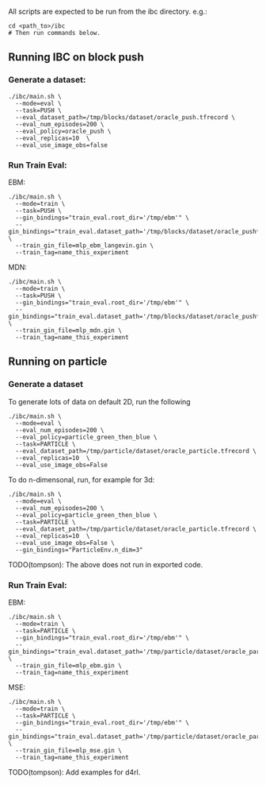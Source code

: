 All scripts are expected to be run from the ibc directory. e.g.:

```
cd <path_to>/ibc
# Then run commands below.
```

## Running IBC on block push

### Generate a dataset:

```
./ibc/main.sh \
  --mode=eval \
  --task=PUSH \
  --eval_dataset_path=/tmp/blocks/dataset/oracle_push.tfrecord \
  --eval_num_episodes=200 \
  --eval_policy=oracle_push \
  --eval_replicas=10  \
  --eval_use_image_obs=false
```

### Run Train Eval:

EBM:

```
./ibc/main.sh \
  --mode=train \
  --task=PUSH \
  --gin_bindings="train_eval.root_dir='/tmp/ebm'" \
  --gin_bindings="train_eval.dataset_path='/tmp/blocks/dataset/oracle_push*.tfrecord'" \
  --train_gin_file=mlp_ebm_langevin.gin \
  --train_tag=name_this_experiment
```

MDN:

```
./ibc/main.sh \
  --mode=train \
  --task=PUSH \
  --gin_bindings="train_eval.root_dir='/tmp/ebm'" \
  --gin_bindings="train_eval.dataset_path='/tmp/blocks/dataset/oracle_push*.tfrecord'" \
  --train_gin_file=mlp_mdn.gin \
  --train_tag=name_this_experiment
```

## Running on particle

### Generate a dataset

To generate lots of data on default 2D, run the following

```
./ibc/main.sh \
  --mode=eval \
  --eval_num_episodes=200 \
  --eval_policy=particle_green_then_blue \
  --task=PARTICLE \
  --eval_dataset_path=/tmp/particle/dataset/oracle_particle.tfrecord \
  --eval_replicas=10  \
  --eval_use_image_obs=False
```

To do n-dimensonal, run, for example for 3d:

```
./ibc/main.sh \
  --mode=eval \
  --eval_num_episodes=200 \
  --eval_policy=particle_green_then_blue \
  --task=PARTICLE \
  --eval_dataset_path=/tmp/particle/dataset/oracle_particle.tfrecord \
  --eval_replicas=10  \
  --eval_use_image_obs=False \
  --gin_bindings="ParticleEnv.n_dim=3"
```

TODO(tompson): The above does not run in exported code.

### Run Train Eval:


EBM:

```
./ibc/main.sh \
  --mode=train \
  --task=PARTICLE \
  --gin_bindings="train_eval.root_dir='/tmp/ebm'" \
  --gin_bindings="train_eval.dataset_path='/tmp/particle/dataset/oracle_particle*.tfrecord'" \
  --train_gin_file=mlp_ebm.gin \
  --train_tag=name_this_experiment
```

MSE:

```
./ibc/main.sh \
  --mode=train \
  --task=PARTICLE \
  --gin_bindings="train_eval.root_dir='/tmp/ebm'" \
  --gin_bindings="train_eval.dataset_path='/tmp/particle/dataset/oracle_particle*.tfrecord'" \
  --train_gin_file=mlp_mse.gin \
  --train_tag=name_this_experiment
```

TODO(tompson): Add examples for d4rl.
